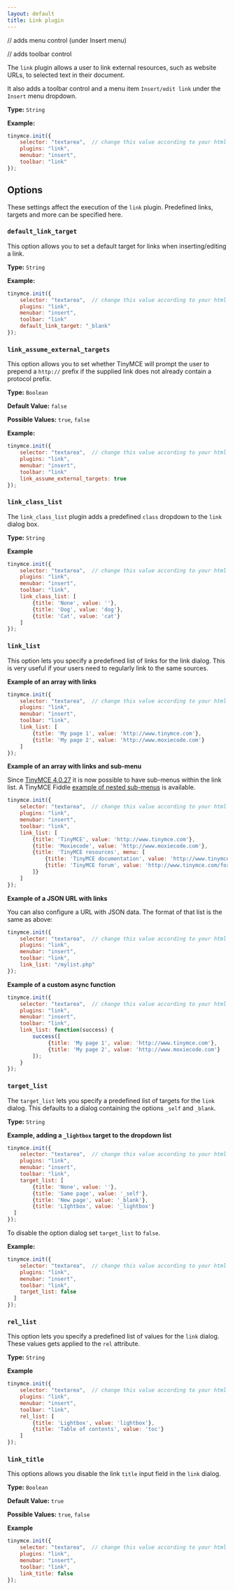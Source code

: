 ```yaml
---
layout: default
title: Link plugin
---
```


// adds menu control (under Insert menu)

// adds toolbar control

The `link` plugin allows a user to link external resources, such as website URLs, to selected text in their document.

It also adds a toolbar control and a menu item `Insert/edit link` under the `Insert` menu dropdown.

**Type:** `String`

**Example:**

```js
tinymce.init({
    selector: "textarea",  // change this value according to your html
    plugins: "link",
    menubar: "insert",
    toolbar: "link"
});
```

## Options

These settings affect the execution of the `link` plugin. Predefined links, targets and more can be specified here.

### `default_link_target`

This option allows you to set a default target for links when inserting/editing a link.

**Type:** `String`

**Example:**

```js
tinymce.init({
    selector: "textarea",  // change this value according to your html
    plugins: "link",
    menubar: "insert",
    toolbar: "link"
    default_link_target: "_blank"
});
```

### `link_assume_external_targets`

This option allows you to set whether TinyMCE will prompt the user to prepend a `http://` prefix if the supplied link does not already contain a protocol prefix.

**Type:** `Boolean`

**Default Value:** `false`

**Possible Values:** `true`, `false`

**Example:**

```js
tinymce.init({
    selector: "textarea",  // change this value according to your html
    plugins: "link",
    menubar: "insert",
    toolbar: "link"
    link_assume_external_targets: true
});
```

### `link_class_list`

The `link_class_list` plugin adds a predefined `class` dropdown to the `link` dialog box.

**Type:** `String`

**Example**

```js
tinymce.init({
    selector: "textarea",  // change this value according to your html
    plugins: "link",
    menubar: "insert",
    toolbar: "link",
    link_class_list: [
        {title: 'None', value: ''},
        {title: 'Dog', value: 'dog'},
        {title: 'Cat', value: 'cat'}
    ]
});
```

### `link_list`

This option lets you specify a predefined list of links for the link dialog. This is very useful if your users need to regularly link to the same sources.

**Example of an array with links**

```js
tinymce.init({
    selector: "textarea",  // change this value according to your html
    plugins: "link",
    menubar: "insert",
    toolbar: "link",
    link_list: [
        {title: 'My page 1', value: 'http://www.tinymce.com'},
        {title: 'My page 2', value: 'http://www.moxiecode.com'}
    ]
});
```

**Example of an array with links and sub-menu**

Since [TinyMCE 4.0.27](http://www.tinymce.com/develop/changelog/?ctrl=version&act=view&pr_id=1&vr_id=867) it is now possible to have sub-menus within the link list. A TinyMCE Fiddle [example of nested sub-menus](http://fiddle.tinymce.com/wleaab) is available.

```js
tinymce.init({
    selector: "textarea",  // change this value according to your html
    plugins: "link",
    menubar: "insert",
    toolbar: "link",
    link_list: [
        {title: 'TinyMCE', value: 'http://www.tinymce.com'},
        {title: 'Moxiecode', value: 'http://www.moxiecode.com'},
        {title: 'TinyMCE resources', menu: [
            {title: 'TinyMCE documentation', value: 'http://www.tinymce.com/wiki.php'},
            {title: 'TinyMCE forum', value: 'http://www.tinymce.com/forum/index.php'}
        ]}
    ]
});
```

**Example of a JSON URL with links**

You can also configure a URL with JSON data. The format of that list is the same as above:

```js
tinymce.init({
    selector: "textarea",  // change this value according to your html
    plugins: "link",
    menubar: "insert",
    toolbar: "link",
    link_list: "/mylist.php"
});
```

**Example of a custom async function**

```js
tinymce.init({
    selector: "textarea",  // change this value according to your html
    plugins: "link",
    menubar: "insert",
    toolbar: "link",
    link_list: function(success) {
        success([
             {title: 'My page 1', value: 'http://www.tinymce.com'},
             {title: 'My page 2', value: 'http://www.moxiecode.com'}
        ]);
    }
});
```

### `target_list`

The `target_list` lets you specify a predefined list of targets for the `link` dialog. This defaults to a dialog containing the options `_self` and `_blank`.

**Type:** `String`

**Example, adding a `_lightbox` target to the dropdown list**

```js
tinymce.init({
    selector: "textarea",  // change this value according to your html
    plugins: "link",
    menubar: "insert",
    toolbar: "link",
    target_list: [
        {title: 'None', value: ''},
        {title: 'Same page', value: '_self'},
        {title: 'New page', value: '_blank'},
        {title: 'LIghtbox', value: '_lightbox'}
  ]
});
```

To disable the option dialog set `target_list` to `false`.

**Example:**

```js
tinymce.init({
    selector: "textarea",  // change this value according to your html
    plugins: "link",
    menubar: "insert",
    toolbar: "link",
    target_list: false
  ]
});
```

### `rel_list`

This option lets you specify a predefined list of values for the `link` dialog. These values gets applied to the `rel` attribute.

**Type:** `String`

**Example**

```js
tinymce.init({
    selector: "textarea",  // change this value according to your html
    plugins: "link",
    menubar: "insert",
    toolbar: "link",
    rel_list: [
        {title: 'Lightbox', value: 'lightbox'},
        {title: 'Table of contents', value: 'toc'}
    ]
});
```

### `link_title`

This options allows you disable the link `title` input field in the `link` dialog.

**Type:** `Boolean`

**Default Value:** `true`

**Possible Values:** `true`, `false`

**Example**

```js
tinymce.init({
    selector: "textarea",  // change this value according to your html
    plugins: "link",
    menubar: "insert",
    toolbar: "link",
    link_title: false
});
```

